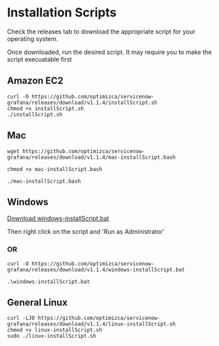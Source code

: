 # Installation Scripts

Check the releases tab to download the appropriate script for your operating system.

Once downloaded, run the desired script. It may require you to make the script execuatable first

## Amazon EC2
```
curl -O https://github.com/optimizca/servicenow-grafana/releases/download/v1.1.4/installScript.sh
chmod +x installScript.sh
./installScript.sh
```

## Mac
```
wget https://github.com/optimizca/servicenow-grafana/releases/download/v1.1.4/mac-installScript.bash
```
```
chmod +x mac-installScript.bash
```
```
./mac-installScript.bash
```

## Windows
[Download windows-installScript.bat](https://github.com/optimizca/servicenow-grafana/releases/download/v1.1.4/windows-installScript.bat)

Then right click on the script and 'Run as Administrator'

### OR

```
curl -O https://github.com/optimizca/servicenow-grafana/releases/download/v1.1.4/windows-installScript.bat
```
```
.\windows-installScript.bat
```

## General Linux
```
curl -LJO https://github.com/optimizca/servicenow-grafana/releases/download/v1.1.4/linux-installScript.sh
chmod +x linux-installScript.sh
sudo ./linux-installScript.sh
```